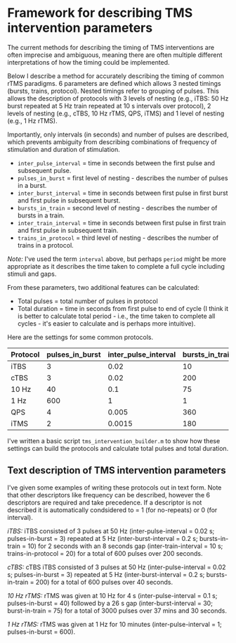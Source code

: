 # Framework for describing TMS intervention parameters

The current methods for describing the timing of TMS interventions are often imprecise and ambiguous, meaning there are often multiple different interpretations of how the timing could be implemented.

Below I describe a method for accurately describing the timing of common rTMS paradigms. 6 parameters are defined which allows 3 nested timings (bursts, trains, protocol). Nested timings refer to grouping of pulses. This allows the description of protocols with 3 levels of nesting (e.g., iTBS: 50 Hz burst repeated at 5 Hz train repeated at 10 s intervals over protocol), 2 levels of nesting (e.g., cTBS, 10 Hz rTMS, QPS, iTMS) and 1 level of nesting (e.g., 1 Hz rTMS). 

Importantly, only intervals (in seconds) and number of pulses  are described, which prevents ambiguity from describing combinations of frequency of stimulation and duration of stimulation.

* `inter_pulse_interval` = time in seconds between the first pulse and subsequent pulse.
* `pulses_in_burst` = first level of nesting - describes the number of pulses in a burst.
* `inter_burst_interval` = time in seconds between first pulse in first burst and first pulse in subsequent burst.
* `bursts_in_train` = second level of nesting - describes the number of bursts in a train.
* `inter_train_interval` = time in seconds between first pulse in first train and first pulse in subsequent train.
* `trains_in_protocol` = third level of nesting - describes the number of trains in a protocol.

*Note:* I've used the term `interval` above, but perhaps `period` might be more appropriate as it describes the time taken to complete a full cycle including stimuli and gaps.

From these parameters, two additional features can be calculated:
* Total pulses = total number of pulses in protocol
* Total duration = time in seconds from first pulse to end of cycle (I think it is better to calculate total period - i.e., the time taken to complete all cycles - it's easier to calculate and is perhaps more intuitive).

Here are the settings for some common protocols.

| **Protocol** | **pulses_in_burst**      | **inter_pulse_interval** | **bursts_in_train** | **inter_burst_interval** | **trains_in_protocol** | **inter_train_interval** |
|--------------|--------------------------|---------------------|--------------------------|---------------------|--------------------------|------------------------|
| iTBS         | 3                        | 0.02                | 10                       |0.2                  |20                        | 10                     |
| cTBS         | 3                        | 0.02                | 200                      |0.2                  |1                         | 0                      |
| 10 Hz        | 40                       | 0.1                 | 75                       |30                   |1                         | 0                      |
| 1 Hz         | 600                      | 1                   | 1                        |0                    |1                         | 0                      |
| QPS          | 4                        | 0.005               | 360                      |5                    |1                         | 0                      |
| iTMS         | 2                        | 0.0015              | 180                      |5                    |1                         | 0                      |

I've written a basic script `tms_intervention_builder.m` to show how these settings can build the protocols and calculate total pulses and total duration.

## Text description of TMS intervention parameters

I've given some examples of writing these protocols out in text form. Note that other descriptors like frequency can be described, however the 6 descriptors are required and take precedence. If a descriptor is not described it is automatically condsidered to = 1 (for no-repeats) or 0 (for interval). 

*iTBS:* iTBS consisted of 3 pulses at 50 Hz (inter-pulse-interval = 0.02 s; pulses-in-burst = 3) repeated at 5 Hz (inter-burst-interval = 0.2 s; bursts-in-train = 10) for 2 seconds with an 8 seconds gap (inter-train-interval = 10 s; trains-in-protocol = 20) for a total of 600 pulses over 200 seconds. 

*cTBS:* cTBS iTBS consisted of 3 pulses at 50 Hz (inter-pulse-interval = 0.02 s; pulses-in-burst = 3) repeated at 5 Hz (inter-burst-interval = 0.2 s; bursts-in-train = 200) for a total of 600 pulses over 40 seconds.

*10 Hz rTMS:* rTMS was given at 10 Hz for 4 s (inter-pulse-interval = 0.1 s; pulses-in-burst = 40) followed by a 26 s gap (inter-burst-interval = 30; burst-in-train = 75) for a total of 3000 pulses over 37 mins and 30 seconds.

*1 Hz rTMS:* rTMS was given at 1 Hz for 10 minutes (inter-pulse-interval = 1; pulses-in-burst = 600).
